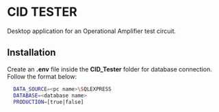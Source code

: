# CID TESTER

Desktop application for an Operational Amplifier test circuit.




## Installation

Create an **.env** file inside the **CID_Tester** folder for database connection. Follow the format below:

```bash
  DATA_SOURCE=<pc name>\SQLEXPRESS
  DATABASE=<database name>
  PRODUCTION=[true|false]
```
    
